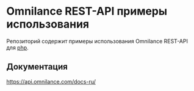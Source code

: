 # Omnilance REST-API примеры использования
Репозиторий содержит примеры использования Omnilance REST-API для [php](php.net).

## Документация 
https://api.omnilance.com/docs-ru/

